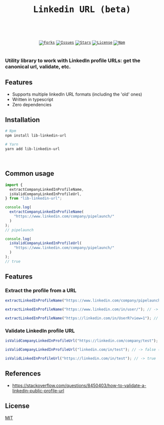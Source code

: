<br />
<div align="center">
  <pre>
    <br />
      <h1>Linkedin URL (beta)</h1>
  </pre>
    <br />
    <code><a href="https://github.com/PipeLaunch/lib-linkedin-url/network/members"
      ><img
        src="https://img.shields.io/github/forks/PipeLaunch/lib-linkedin-url?logo=github&label=Forks"
        target="_blank"
        alt="Forks" /></a
  ></code>
    <code><a href="https://github.com/PipeLaunch/lib-linkedin-url/issues"
      ><img
        src="https://img.shields.io/github/issues/PipeLaunch/lib-linkedin-url?logo=github&label=Issues"
        target="_blank"
        alt="Issues" /></a
  ></code>
    <code><a href="https://github.com/PipeLaunch/lib-linkedin-url/stargazers"
      ><img
        src="https://img.shields.io/github/stars/PipeLaunch/lib-linkedin-url?logo=github&label=Stars"
        target="_blank"
        alt="Stars" /></a
  ></code>
    <code><a href="https://github.com/PipeLaunch/lib-linkedin-url/blob/main/LICENSE"
      ><img
        src="https://img.shields.io/github/license/PipeLaunch/lib-linkedin-url?logo=githu&label=License"
        target="_blank"
        alt="License" /></a
  ></code>
    <code><a href="https://www.npmjs.com/package/lib-linkedin-url"
      ><img
        src="https://img.shields.io/npm/v/lib-linkedin-url?logo=npm&label=Npm"
        target="_blank"
        alt="Npm" /></a
  ></code>
</div>

<br />

### Utility library to work with LinkedIn profile URLs: get the canonical url, validate, etc.

## Features

- Supports multiple linkedIn URL formats (including the 'old' ones)
- Written in typescript
- Zero dependencies

## Installation

```sh
# Npm
npm install lib-linkedin-url

# Yarn
yarn add lib-linkedin-url
```

<br />

## Common usage

```js
import {
  extractCompanyLinkedInProfileName,
  isValidCompanyLinkedInProfileUrl,
} from "lib-linkedin-url";

console.log(
  extractCompanyLinkedInProfileName(
    "https://www.linkedin.com/company/pipelaunch/"
  )
);
// pipelaunch

console.log(
  isValidCompanyLinkedInProfileUrl(
    "https://www.linkedin.com/company/pipelaunch/"
  )
);
// true
```

## Features

### Extract the profile from a URL

```js
extractLinkedInProfileName("https://www.linkedin.com/company/pipelaunch/"); // -> pipelaunch

extractLinkedInProfileName("https://www.linkedin.com/in/user/"); // -> user

extractLinkedInProfileName("https://linkedin.com/in/UserR?view=1"); // -> user
```

### Validate LinkedIn profile URL

```js
isValidCompanyLinkedInProfileUrl("https://linkedin.com/company/test"); // -> true

isValidCompanyLinkedInProfileUrl("linkedin.com/in/test"); // -> false (is a not company profile)

isValidLinkedInProfileUrl("https://linkedin.com/in/test"); // -> true
```

## References

- https://stackoverflow.com/questions/8450403/how-to-validate-a-linkedin-public-profile-url

## License

[MIT](LICENSE)
